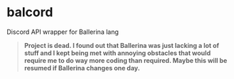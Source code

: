 # balcord
Discord API wrapper for Ballerina lang

> **Project is dead. I found out that Ballerina was just lacking a lot of stuff and I kept being met with annoying obstacles that would require me to do way more coding than required. Maybe this will be resumed if Ballerina changes one day.**
